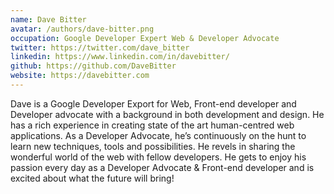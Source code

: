 ```yaml
---
name: Dave Bitter
avatar: /authors/dave-bitter.png
occupation: Google Developer Expert Web & Developer Advocate
twitter: https://twitter.com/dave_bitter
linkedin: https://www.linkedin.com/in/davebitter/
github: https://github.com/DaveBitter
website: https://davebitter.com
---
```


Dave is a Google Developer Export for Web, Front-end developer and Developer advocate with a background in both development and design. He has a rich experience in creating state of the art human-centred web applications. As a Developer Advocate, he’s continuously on the hunt to learn new techniques, tools and possibilities. He revels in sharing the wonderful world of the web with fellow developers. He gets to enjoy his passion every day as a Developer Advocate & Front-end developer and is excited about what the future will bring!
